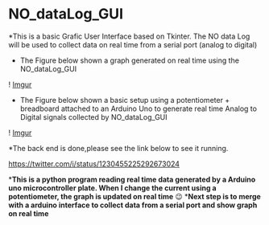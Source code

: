 # NO_dataLog_GUI
*This is a basic Grafic User Interface based on Tkinter. The NO data Log will be used to collect data on real time from a serial port (analog to digital)


* The Figure below shown a graph generated on real time using the NO_dataLog_GUI

! [Imgur](https://i.imgur.com/q5kk3S4.png)

* The Figure below shown a basic setup using a potentiometer + breadboard attached to an Arduino Uno to generate real time Analog to Digital signals collected by  NO_dataLog_GUI

! [Imgur](https://i.imgur.com/AxN6EcW.png)




*The back end is done,please see the link below to see it running.

https://twitter.com/i/status/1230455225292673024



*__This is a python program reading real time data generated by a Arduino uno microcontroller plate. When I change the current using a potentiometer, the graph is updated on real time__ 😉
*__Next step is to merge with a arduino interface to collect data from a serial port and show graph on real time__
